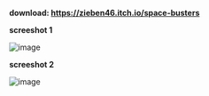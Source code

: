 **download:  https://zieben46.itch.io/space-busters**

**screeshot 1** <br>

![image](https://github.com/user-attachments/assets/25f665b4-79c9-4e95-96c3-cf361e726466)

**screeshot 2**<br>

![image](https://github.com/user-attachments/assets/c593c669-46e7-4a3b-85c5-2a92d6ea0696)

